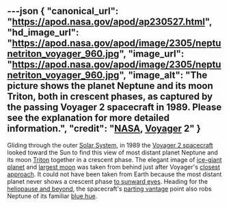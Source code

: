 ---json
{
  "canonical_url": "https://apod.nasa.gov/apod/ap230527.html",
  "hd_image_url": "https://apod.nasa.gov/apod/image/2305/neptunetriton_voyager_960.jpg",
  "image_url": "https://apod.nasa.gov/apod/image/2305/neptunetriton_voyager_960.jpg",
  "image_alt": "The picture shows the planet Neptune and its moon Triton, both in crescent phases, as captured by the passing Voyager 2 spacecraft in 1989. Please see the explanation for more detailed information.",
  "credit": "[NASA](https://www.nasa.gov/), [Voyager](https://voyager.jpl.nasa.gov/) 2"
}
---

Gliding through the outer [Solar System](https://solarsystem.nasa.gov/solar-system/our-solar-system/overview/), in 1989 the [Voyager 2 spacecraft](https://www.jpl.nasa.gov/missions/voyager-2) looked toward the Sun to find this view of most distant planet Neptune and its moon [Triton](https://apod.nasa.gov/apod/ap070304.html) together in a crescent phase. The elegant image of [ice-giant planet](https://solarsystem.nasa.gov/planets/neptune/in-depth/) and [largest moon](https://en.wikipedia.org/wiki/Triton_(moon)) was taken from behind just after Voyager's [closest approach](https://apod.nasa.gov/apod/ap140826.html). It could not have been taken from Earth because the most distant planet never shows a crescent phase [to sunward eyes](https://apod.nasa.gov/apod/ap220923.html). Heading for the [heliopause and beyond](https://www.jpl.nasa.gov/news/voyager-2-illuminates-boundary-of-interstellar-space), the spacecraft's [parting vantage](https://photojournal.jpl.nasa.gov/catalog/PIA02247) point also robs Neptune of its familiar [blue hue](https://apod.nasa.gov/apod/ap150215.html).
